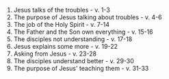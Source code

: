 1. Jesus talks of the troubles - v. 1-3
2. The purpose of Jesus talking about troubles - v. 4-6
3. The job of the Holy Spirit - v. 7-14 
4. The Father and the Son own everything - v. 15-16
5. The disciples not understanding - v. 17-18
6. Jesus explains some more - v. 19-22
7. Asking from Jesus - v. 23-28
8. The disciples understand better - v. 29-30
9. The purpose of Jesus' teaching them - v. 31-33
